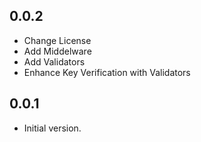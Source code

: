 ## 0.0.2
- Change License
- Add Middelware
- Add Validators
- Enhance Key Verification with Validators

## 0.0.1
- Initial version.
